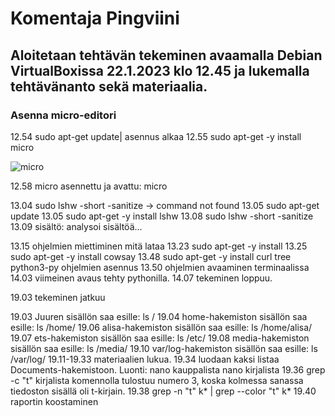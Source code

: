 
# Komentaja Pingviini

## Aloitetaan tehtävän tekeminen avaamalla Debian VirtualBoxissa 22.1.2023 klo 12.45 ja lukemalla tehtävänanto sekä materiaalia.

### Asenna micro-editori

12.54     sudo apt-get update| asennus alkaa
12.55     sudo apt-get -y install micro


![micro](https://user-images.githubusercontent.com/112398757/213931451-6504fa74-dd3a-487e-9b12-ad2decee7c99.JPG)


12.58 micro asennettu ja avattu: micro <tiedoston nimi>
 
  
13.04 sudo lshw -short -sanitize -> command not found
13.05 sudo apt-get update
13.05 sudo apt-get -y install lshw
13.08 sudo lshw -short -sanitize
13.09 sisältö: analysoi sisältöä...

13.15 ohjelmien miettiminen mitä lataa
13.23 sudo apt-get -y install <ohjelman nimi> <ohjelman nimi> <ohjelman nimi> 
13.25 sudo apt-get -y install cowsay
13.48 sudo apt-get -y install curl tree python3-py ohjelmien asennus
13.50 ohjelmien avaaminen terminaalissa
14.03 viimeinen avaus tehty pythonilla.
14.07 tekeminen loppuu.

19.03 tekeminen jatkuu

19.03 Juuren sisällön saa esille:
	ls /
19.04 home-hakemiston sisällön saa esille:
	ls /home/
19.06 alisa-hakemiston sisällön saa esille:
	ls /home/alisa/
19.07 ets-hakemiston sisällön saa esille:
	ls /etc/
19.08 media-hakemiston sisällön saa esille:
	ls /media/
19.10 var/log-hakemiston sisällön saa esille:
	ls /var/log/
19.11-19.33 materiaalien lukua.
19.34 luodaan kaksi listaa Documents-hakemistoon. Luonti: nano kauppalista nano kirjalista
19.36 grep -c "t" kirjalista komennolla tulostuu numero 3, koska kolmessa sanassa tiedoston sisällä oli t-kirjain.
19.38 grep -n "t" k* | grep --color "t" k*
19.40 raportin koostaminen


